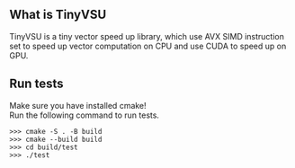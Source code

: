 ## What is TinyVSU
TinyVSU is a tiny vector speed up library, which use AVX SIMD instruction set to speed up vector computation on CPU and use CUDA to speed up on GPU.

## Run tests
Make sure you have installed cmake!<br>
Run the following command to run tests.
```
>>> cmake -S . -B build
>>> cmake --build build
>>> cd build/test
>>> ./test
```